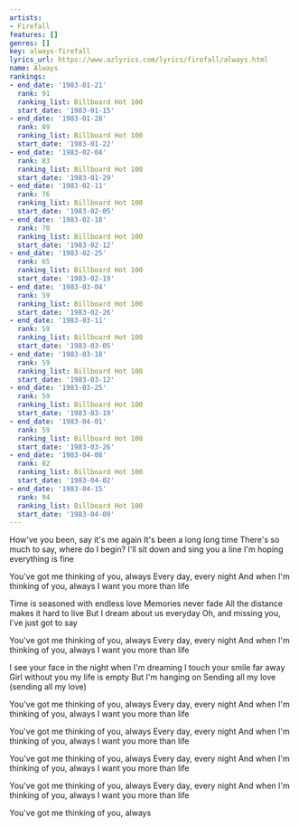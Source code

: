 ```yaml
---
artists:
- Firefall
features: []
genres: []
key: always-firefall
lyrics_url: https://www.azlyrics.com/lyrics/firefall/always.html
name: Always
rankings:
- end_date: '1983-01-21'
  rank: 91
  ranking_list: Billboard Hot 100
  start_date: '1983-01-15'
- end_date: '1983-01-28'
  rank: 89
  ranking_list: Billboard Hot 100
  start_date: '1983-01-22'
- end_date: '1983-02-04'
  rank: 83
  ranking_list: Billboard Hot 100
  start_date: '1983-01-29'
- end_date: '1983-02-11'
  rank: 76
  ranking_list: Billboard Hot 100
  start_date: '1983-02-05'
- end_date: '1983-02-18'
  rank: 70
  ranking_list: Billboard Hot 100
  start_date: '1983-02-12'
- end_date: '1983-02-25'
  rank: 65
  ranking_list: Billboard Hot 100
  start_date: '1983-02-19'
- end_date: '1983-03-04'
  rank: 59
  ranking_list: Billboard Hot 100
  start_date: '1983-02-26'
- end_date: '1983-03-11'
  rank: 59
  ranking_list: Billboard Hot 100
  start_date: '1983-03-05'
- end_date: '1983-03-18'
  rank: 59
  ranking_list: Billboard Hot 100
  start_date: '1983-03-12'
- end_date: '1983-03-25'
  rank: 59
  ranking_list: Billboard Hot 100
  start_date: '1983-03-19'
- end_date: '1983-04-01'
  rank: 59
  ranking_list: Billboard Hot 100
  start_date: '1983-03-26'
- end_date: '1983-04-08'
  rank: 82
  ranking_list: Billboard Hot 100
  start_date: '1983-04-02'
- end_date: '1983-04-15'
  rank: 94
  ranking_list: Billboard Hot 100
  start_date: '1983-04-09'
---
```


How've you been, say it's me again
It's been a long long time
There's so much to say, where do I begin?
I'll sit down and sing you a line
I'm hoping everything is fine

You've got me thinking of you, always
Every day, every night
And when I'm thinking of you, always
I want you more than life

Time is seasoned with endless love
Memories never fade
All the distance makes it hard to live
But I dream about us everyday
Oh, and missing you, I've just got to say

You've got me thinking of you, always
Every day, every night
And when I'm thinking of you, always
I want you more than life

I see your face in the night when I'm dreaming
I touch your smile far away
Girl without you my life is empty
But I'm hanging on
Sending all my love (sending all my love)

You've got me thinking of you, always
Every day, every night
And when I'm thinking of you, always
I want you more than life

You've got me thinking of you, always
Every day, every night
And when I'm thinking of you, always
I want you more than life

You've got me thinking of you, always
Every day, every night
And when I'm thinking of you, always
I want you more than life

You've got me thinking of you, always
Every day, every night
And when I'm thinking of you, always
I want you more than life

You've got me thinking of you, always



